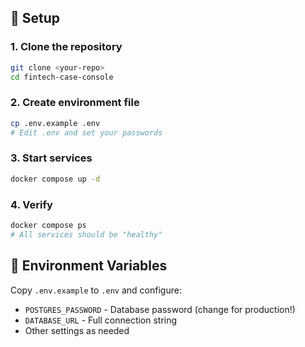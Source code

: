 ## 🚀 Setup

### 1. Clone the repository
```bash
git clone <your-repo>
cd fintech-case-console
```

### 2. Create environment file
```bash
cp .env.example .env
# Edit .env and set your passwords
```

### 3. Start services
```bash
docker compose up -d
```

### 4. Verify
```bash
docker compose ps
# All services should be "healthy"
```

## 🔑 Environment Variables

Copy `.env.example` to `.env` and configure:
- `POSTGRES_PASSWORD` - Database password (change for production!)
- `DATABASE_URL` - Full connection string
- Other settings as needed